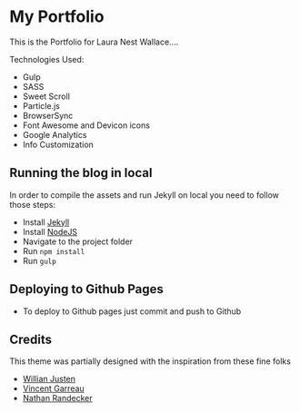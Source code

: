 # My Portfolio
This is the Portfolio for Laura Nest Wallace....

Technologies Used:

- Gulp
- SASS
- Sweet Scroll
- Particle.js
- BrowserSync
- Font Awesome and Devicon icons
- Google Analytics
- Info Customization

## Running the blog in local

In order to compile the assets and run Jekyll on local you need to follow those steps:
- Install [Jekyll](http://jekyllrb.com)
- Install [NodeJS](https://nodejs.org/)
- Navigate to the project folder
- Run `npm install`
- Run `gulp`

## Deploying to Github Pages

- To deploy to Github pages just commit and push to Github

## Credits

This theme was partially designed with the inspiration from these fine folks
- [Willian Justen](https://github.com/willianjusten/will-jekyll-template)
- [Vincent Garreau](https://github.com/VincentGarreau/particles.js/)
- [Nathan Randecker](https://github.com/nrandecker/particle)
